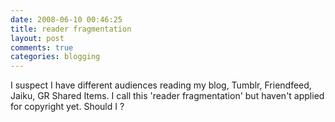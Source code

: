 ```yaml
---
date: 2008-06-10 00:46:25
title: reader fragmentation
layout: post
comments: true
categories: blogging
---
```

I suspect I have different audiences reading my blog, Tumblr,
Friendfeed, Jaiku, GR Shared Items. I call this 'reader fragmentation'
but haven't applied for copyright yet. Should I ?

